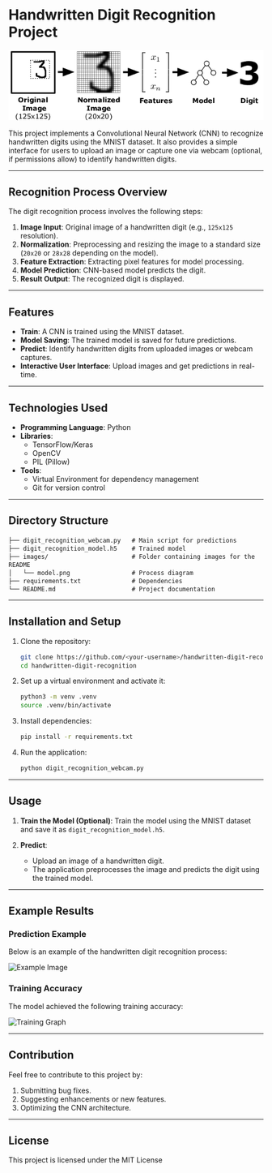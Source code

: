 # Handwritten Digit Recognition Project

![Digit Recognition Process](model.png)

This project implements a Convolutional Neural Network (CNN) to recognize handwritten digits using the MNIST dataset. It also provides a simple interface for users to upload an image or capture one via webcam (optional, if permissions allow) to identify handwritten digits.

---

## Recognition Process Overview
The digit recognition process involves the following steps:
1. **Image Input**: Original image of a handwritten digit (e.g., `125x125` resolution).
2. **Normalization**: Preprocessing and resizing the image to a standard size (`20x20` or `28x28` depending on the model).
3. **Feature Extraction**: Extracting pixel features for model processing.
4. **Model Prediction**: CNN-based model predicts the digit.
5. **Result Output**: The recognized digit is displayed.

---

## Features
- **Train**: A CNN is trained using the MNIST dataset.
- **Model Saving**: The trained model is saved for future predictions.
- **Predict**: Identify handwritten digits from uploaded images or webcam captures.
- **Interactive User Interface**: Upload images and get predictions in real-time.

---

## Technologies Used
- **Programming Language**: Python
- **Libraries**: 
  - TensorFlow/Keras
  - OpenCV
  - PIL (Pillow)
- **Tools**:
  - Virtual Environment for dependency management
  - Git for version control

---

## Directory Structure
```
├── digit_recognition_webcam.py   # Main script for predictions
├── digit_recognition_model.h5    # Trained model
├── images/                       # Folder containing images for the README
│   └── model.png                 # Process diagram
├── requirements.txt              # Dependencies
└── README.md                     # Project documentation
```

---

## Installation and Setup
1. Clone the repository:

   ```bash
   git clone https://github.com/<your-username>/handwritten-digit-recognition.git
   cd handwritten-digit-recognition
   ```

2. Set up a virtual environment and activate it:

   ```bash
   python3 -m venv .venv
   source .venv/bin/activate
   ```

3. Install dependencies:

   ```bash
   pip install -r requirements.txt
   ```

4. Run the application:

   ```bash
   python digit_recognition_webcam.py
   ```

---

## Usage
1. **Train the Model (Optional)**: 
   Train the model using the MNIST dataset and save it as `digit_recognition_model.h5`.

2. **Predict**:
   - Upload an image of a handwritten digit.
   - The application preprocesses the image and predicts the digit using the trained model.

---

## Example Results

### Prediction Example
Below is an example of the handwritten digit recognition process:

![Example Image](images/res.png)

### Training Accuracy
The model achieved the following training accuracy:

![Training Graph](images/acc.png)


---

## Contribution
Feel free to contribute to this project by:
1. Submitting bug fixes.
2. Suggesting enhancements or new features.
3. Optimizing the CNN architecture.

---

## License
This project is licensed under the MIT License
